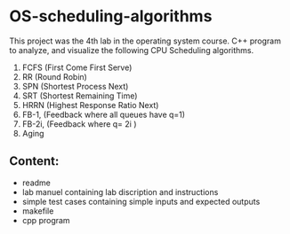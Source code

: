 # OS-scheduling-algorithms
This project was the 4th lab in the operating system course.
C++ program to analyze, and visualize the following CPU Scheduling 
algorithms.
1. FCFS (First Come First Serve)
2. RR (Round Robin) 
3. SPN (Shortest Process Next)
4. SRT (Shortest Remaining Time)
5. HRRN (Highest Response Ratio Next)
6. FB-1, (Feedback where all queues have q=1)
7. FB-2i, (Feedback where q= 2i
)
8. Aging

## Content:
- readme
- lab manuel containing lab discription and instructions
- simple test cases containing simple inputs and expected outputs
- makefile
- cpp program

